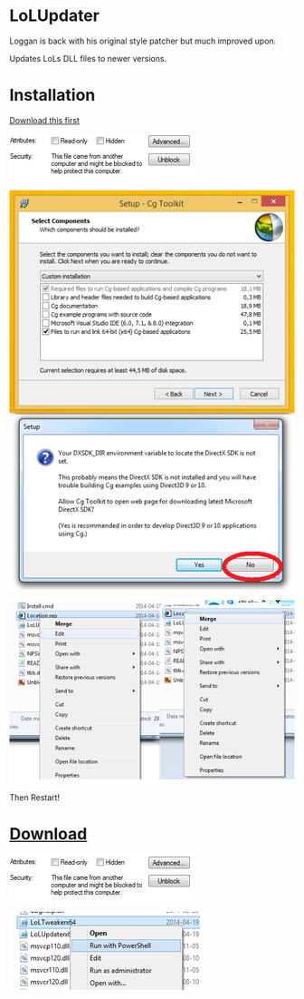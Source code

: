 LoLUpdater
==========

Loggan is back with his original style patcher but much improved upon.

Updates LoLs DLL files to newer versions.


Installation
============

[Download this first](http://developer.download.nvidia.com/cg/Cg_3.1/Cg-3.1_April2012_Setup.exe)

![alt text](Pictures\Unblock.png)

![alt text](Pictures\CG.png)

![alt text](Pictures\Location.png)

Then Restart!

[Download](https://github.com/Loggan08/LoLUpdater/archive/master.zip)
==========
![alt text](Pictures\Unblock.png)

![alt text](Pictures\Execute.png)














